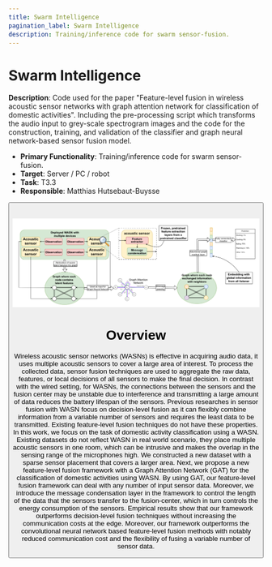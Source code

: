 ```yaml
---
title: Swarm Intelligence
pagination_label: Swarm Intelligence
description: Training/inference code for swarm sensor-fusion.
---
```


# Swarm Intelligence

**Description**: Code used for the paper "Feature-level fusion in wireless acoustic sensor networks with graph attention network for classification of domestic activities". Including the pre-processing script which transforms the audio input to grey-scale spectrogram images and the code for the construction, training, and validation of the classifier and graph neural network-based sensor fusion model.

* **Primary Functionality**: Training/inference code for swarm sensor-fusion.
* **Target**: Server / PC / robot
* **Task**: T3.3
* **Responsible**: Matthias Hutsebaut-Buysse

<Button label="🔗 openswarm-eu/swarm_intelligenc repository" link="https://github.com/openswarm-eu/swarm_intelligence" block /><br />

![System Design](./sensor_fusion_gnn.png)

# Overview

Wireless acoustic sensor networks (WASNs) is effective in acquiring audio data, it uses multiple acoustic sensors to cover a large area of interest. To process the collected data, sensor fusion techniques are used to aggregate the raw data, features, or local decisions of all sensors to make the final decision. In contrast with the wired setting, for WASNs, the connections between the sensors and the fusion center may be unstable due to interference and transmitting a large amount of data reduces the battery lifespan of the sensors. Previous researches in sensor fusion with WASN focus on decision-level fusion as it can flexibly combine information from a variable number of sensors and requires the least data to be transmitted. Existing feature-level fusion techniques do not have these properties. In this work, we focus on the task of domestic activity classification using a WASN. Existing datasets do not reflect WASN in real world scenario, they place multiple acoustic sensors in one room, which can be intrusive and makes the overlap in the sensing range of the microphones high. We constructed a new dataset with a sparse sensor placement that covers a larger area. Next, we propose a new feature-level fusion framework with a Graph Attention Network (GAT) for the classification of domestic activities using WASN. By using GAT, our feature-level fusion framework can deal with any number of input sensor data. Moreover, we introduce the message condensation layer in the framework to control the length of the data that the sensors transfer to the fusion-center, which in turn controls the energy consumption of the sensors. Empirical results show that our framework outperforms decision-level fusion techniques without increasing the communication costs at the edge. Moreover, our framework outperforms the convolutional neural network based feature-level fusion methods with notably reduced communication cost and the flexibility of fusing a variable number of sensor data.


